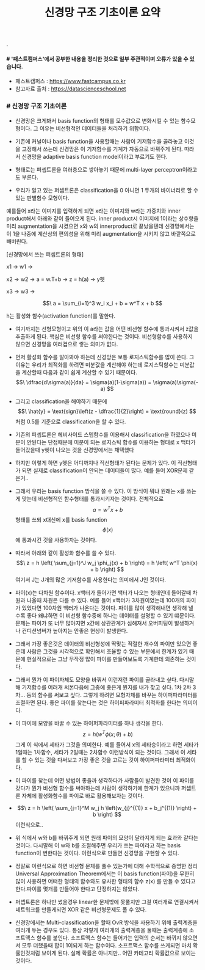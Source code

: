 ﻿---
layout: post
title: "신경망 구조 기초이론 요약"
tags: [딥러닝]
comments: true
---

.

#### # '패스트캠퍼스'에서 공부한 내용을 정리한 것으로 일부 주관적이며 오류가 있을 수 있습니다.

- 패스트캠퍼스 : https://www.fastcampus.co.kr
- 참고자료 출처 : https://datascienceschool.net



### # 신경망 구조 기초이론

- 신경망은 크게봐서 basis function의 형태를 모수값으로 변화시킬 수 있는 함수모형이다. 그 이유는 비선형적인 데이터들을 처리하기 위함이다.


- 기존에 커널이나 basis function을 사용할때는 사람이 기저함수을 골라놓고 이것을 고정해서 쓰는데 신경망은 이 기저함수를 기계가 자동으로 바꿔주게 된다. 따라서 신경망을 adaptive basis function model이라고 부르기도 한다.


- 형태로는 퍼셉트론을 여러층으로 쌓아놓기 때문에 multi-layer perceptron이라고도 부른다.


- 우리가 알고 있는 퍼셉트론은 classification을 0 아니면 1 두개의 바이너리로 할 수 있는 판별함수 모형이다.


예를들어 x라는 이미지를 입력하게 되면 x라는 이미지와 w라는 가중치와 inner product해서 아래와 같이 들어오게 된다. inner product시 이미지에 1이라는 상수항을 미리 augmentation을 시켰으면 x와 w의 innerproduct로 끝났을텐데 신경망에서는 이 1을 나중에 계산상의 편의성을 위해 미리 augmentation을 시키지 않고 바깥쪽으로 빼버린다.

[신경망에서 쓰는 퍼셉트론의 형태]

x1 -> w1 -> 

x2 -> w2 ->  a = w.T+b   ->  z = h(a) -> y헷

x3 -> w3 ->


$$\ a = \sum_{i=1}^3 w_i x_i + b = w^T x + b $$

h는 활성화 함수(activation function)를 말한다.

- 여기까지는 선형모형이고 위의 이 a라는 값을 어떤 비선형 함수에 통과시켜서 z값을 추출하게 된다. 핵심은 비선형 함수를 써야한다는 것이다. 비선형함수를 사용하지 않으면 신경망을 여러겹으로 쌓는 의미가 없다.


- 먼저 활성화 함수를 알아봐야 하는데 신경망은 보통 로지스틱함수를 많이 쓴다. 그 이유는 우리가 최적화를 하려면 미분값을 계산해야 하는데 로지스틱함수는 미분값을 계산할때 다음과 같이 쉽게 계산할 수 있기 때문이다. $$\ \dfrac{d\sigma(a)}{da} = \sigma(a)(1-\sigma(a)) = \sigma(a)\sigma(-a) $$

- 그리고 classification을 해야하기 때문에 $$\ \hat{y} = \text{sign}\left(z - \dfrac{1}{2}\right) = \text{round}(z) $$ 처럼 0.5를 기준으로 classification을 할 수 있다.

- 기존의 퍼셉트론은 헤비사이드 스텝함수를 이용해서 classification을 하였으나 미분이 안된다는 단점때문에 미분이 되는 로지스틱 함수를 이용하는 형태로 x 백터가 들어갔을때 y헷이 나오는 것을 신경망에서는 채택했다

- 하지만 이렇게 하면 y헷은 어디까지나 직선형태가 된다는 문제가 있다. 이 직선형태가 되면 실제로 classification이 안되는 데이터들이 많다. 예를 들어 XOR문제 같은거..


- 그래서 우리는 basis function 방식을 쓸 수 있다. 이 방식이 뭐냐 원래는 x를 쓰는게 맞는데 비선형적인 함수형태를 통과시키자는 것이다. 전체적으로  $$\ a = w^T x + b $$ 형태를 쓰되 x대신에 x를 basis function $$\ \phi(x) $$에 통과시킨 것을 사용하자는 것이다.


- 따라서 아래와 같이 활성화 함수를 쓸 수 있다. $$\ z = h \left( \sum_{j=1}^J w_j \phi_j(x) + b \right) = h \left( w^T \phi(x) + b \right) $$ 여기서 J는 J개의 많은 기저함수를 사용한다는 의미에서 J인 것이다.


- 파이(x)는 다차원 함수이다. x백터가 들어가면 백터가 나오는 형태인데 들어갈때 차원과 나올때 차원은 다를 수 있다. 예를 들어 x백터가 3차원이었는데 100개의 파이가 있었다면 100차원 백터가 나온다는 것이다. 파이를 많이 생각해내면 생각해 낼 수록 좋다 왜냐하면 이 비선형 함수중에 하나는 데이터를 설명할 수 있기 떄문이다. 문제는 파이가 또 너무 많아지면 x간에 상관관계가 심해져서 오버피팅이 발생하거나 컨디션넘버가 높아지는 안좋은 현상이 발생한다.


- 그래서 가장 좋은것은 데이터의 비선형성에 딱맞는 적절한 개수의 파이만 있으면 좋은데 사람은 그것을 시각적으로 확인해서 조율할 수 있는 부분에서 한계가 있기 때문에 현실적으로는 그냥 무작정 많이 파이를 만들어보도록 기계한테 의존하는 것이다.

- 그래서 뭔가 이 파이자체도 모양을 바꿔서 이런저런 파이를 골라내고 싶다. 다시말해 기저함수를 여러개 써본다음에 그중에 좋은게 뭔지를 내가 찾고 싶다. 1차 2차 3차... 등의 함수를 써보고 싶다. 그렇게 하려면 모형자체를 바꾸는 하이퍼파라미터를 조절하면 된다. 좋은 파이를 찾는다는 것은 하이퍼파라미터 최적화를 한다는 의미이다.


- 이 파이에 모양을 바꿀 수 있는 하이퍼파라미터를 하나 생각을 한다. $$\ z = h \left( w^T \phi(x ; \theta) + b \right) $$ 그게 이 식에서 세타가 그것을 의미한다. 예를 들어서 x의 세타승이라고 하면 세타가 1일때는 1차함수, 세타가 2일때는 2차함수 이런방식이 되는 것이다. 그래서 이 세타를 할 수 있는 것을 다써보고 가장 좋은 것을 고르는 것이 하이퍼파라미터 최적화이다.


- 이 파이를 찾는데 어떤 방법이 좋을까 생각하다가 사람들이 발견한 것이 이 파이를 갖다가 뭔가 비선형 함수를 써야하는데 사람이 생각하기에 한계가 있으니까 퍼셉트론 자체에 활성화함수를 파이로 바로 활용해보자는 것이다. 


- $$\ z = h \left( \sum_{j=1}^M w_j h \left(w_{j}^{(1)} x + b_j^{(1)} \right)  + b \right) $$ 이런식으로..


- 위 식에서 w와 b를 바꿔주게 되면 원래 파이의 모양이 달라지게 되는 효과와 같다는 것이다. 다시말해 이 w와 b를 조절해주면 우리가 쓰는 파이라고 하는 basis function이 변한다는 것이다. 이런식으로 만들면 신경망을 구현할 수 있다.

- 정말로 이런식으로 하면 비선형 문제를 풀수 있는가에 대해 수학적으로 증명한 정리 Universal Approximation Theorem에서는 이 basis function(파이)을 무한히 많이 사용하면 어떠한 형태의 함수와도 유사한 형태의 함수 z(x) 를 만들 수 있다고 한다.파이를 몇개를 만들어야 한다고 단정하지는 않았다.


- 퍼셉트론은 하나만 썼을경우 linear한 문제밖에 못풀지만 그걸 여러개로 연결시켜서 네트워크를 만들게되면 XOR 같은 비선형문제도 풀 수 있다.


- 신경망에서는 Multi-classification을 할때 OvR 방식을 사용하기 위해 출력계층을 여러개 두는 경우도 있다. 통상 저렇게 여러개의 출력계층을 둘때는 출력계층에 소프트맥스 함수를 붙인다. 소프트맥스 함수는 들어가는 입력의 순서는 바뀌지 않으면서 모두 더했을때 합이 1이되게 하는 함수이다. 소프트맥스 함수를 쓰게되면 마치 확률인것처럼 보이게 된다. 실제 확률은 아니지만.. 어떤 카테고리 확률값으로 보이는 것이다.
